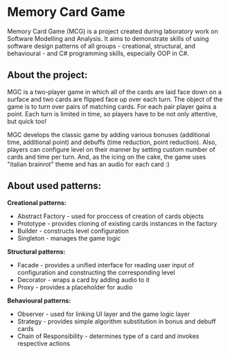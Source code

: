 # Memory Card Game

Memory Card Game (MCG) is a project created during laboratory work on Software Modelling and Analysis. It aims to demonstrate skills of using software design patterns of all groups - creational, structural, and behavioural - and C# programming skills, especially OOP in C#.

About the project:
-

MGC is a two-player game in which all of the cards are laid face down on a surface and two cards are flipped face up over each turn. The object of the game is to turn over pairs of matching cards. For each pair player gains a point. Each turn is limited in time, so players have to be not only attentive, but quick too!

MGC develops the classic game by adding various bonuses (additional time, additional point) and debuffs (time reduction, point reduction). Also, players can configure level on their manner by setting custom number of cards and time per turn. And, as the icing on the cake, the game uses "italian brainrot" theme and has an audio for each card :) 

About used patterns:
- 

**Creational patterns:**
  - Abstract Factory - used for proccess of creation of cards objects
  - Prototype - provides cloning of existing cards instances in the factory
  - Builder - constructs level configuration
  - Singleton - manages the game logic

**Structural patterns:**
  - Facade - provides a unified interface for reading user input of configuration and constructing the corresponding level
  - Decorator - wraps a card by adding audio to it
  - Proxy - provides a placeholder for audio

**Behavioural patterns:**
 - Observer - used for linking UI layer and the game logic layer
 - Strategy - provides simple algorithm substitution in bonus and debuff cards
 - Chain of Responsibility - determines type of a card and invokes respective actions


